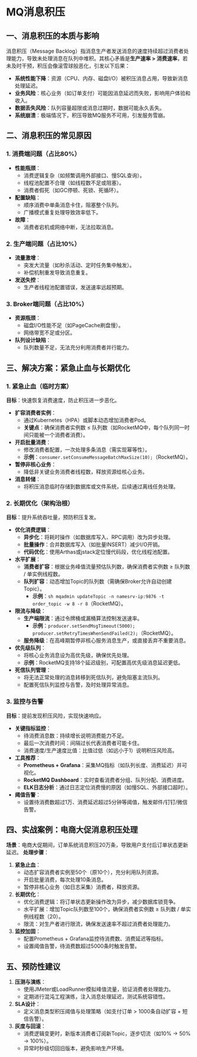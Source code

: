 # MQ消息积压

## 一、消息积压的本质与影响
消息积压（Message Backlog）指消息生产者发送消息的速度持续超过消费者处理能力，导致未处理消息在队列中堆积。其核心矛盾是**生产速率 > 消费速率**，若未及时干预，积压会像滚雪球般恶化，引发以下后果：
- **系统性能下降**：资源（CPU、内存、磁盘I/O）被积压消息占用，导致新消息处理延迟。
- **业务风险**：核心业务（如订单支付）可能因消息延迟而失败，影响用户体验和收入。
- **数据丢失风险**：队列容量超限或消息过期时，数据可能永久丢失。
- **系统崩溃**：极端情况下，积压导致MQ服务不可用，引发服务雪崩。

## 二、消息积压的常见原因
### 1. 消费端问题（占比80%）
- **性能瓶颈**：
    - 消费逻辑复杂（如频繁调用外部接口、慢SQL查询）。
    - 线程池配置不合理（如线程数不足或阻塞）。
    - 消费者假死（如GC停顿、死锁、死循环）。
- **配置缺陷**：
    - 顺序消费中单条消息卡住，阻塞整个队列。
    - 广播模式重复处理导致效率低下。
- **故障**：
    - 消费者宕机或网络中断，无法拉取消息。

### 2. 生产端问题（占比10%）
- **流量激增**：
    - 突发大流量（如秒杀活动、定时任务集中触发）。
    - 补偿机制重发导致消息重复。
- **发送失控**：
    - 生产者线程池配置错误，发送速率远超预期。

### 3. Broker端问题（占比10%）
- **资源瓶颈**：
    - 磁盘I/O性能不足（如PageCache刷盘慢）。
    - 网络带宽不足或分区。
- **队列设计缺陷**：
    - 队列数量不足，无法充分利用消费者并行能力。

## 三、解决方案：紧急止血与长期优化
### 1. 紧急止血（临时方案）
**目标**：快速恢复消费速度，防止积压进一步恶化。
- **扩容消费者实例**：
    - 通过Kubernetes（HPA）或脚本动态增加消费者Pod。
    - **关键点**：确保消费者实例数 ≤ 队列数（如RocketMQ中，每个队列同一时间只能被一个消费者消费）。
- **开启批量消费**：
    - 修改消费者配置，一次处理多条消息（需实现幂等性）。
    - **示例**：`consumer.setConsumeMessageBatchMaxSize(10);`（RocketMQ）。
- **暂停非核心业务**：
    - 降低非关键业务消费者线程数，释放资源给核心业务。
- **消息转储**：
    - 将积压消息临时存储到数据库或文件系统，后续通过离线任务处理。

### 2. 长期优化（架构治根）
**目标**：提升系统吞吐量，预防积压复发。
- **优化消费逻辑**：
    - **异步化**：将耗时操作（如数据库写入、RPC调用）改为异步处理。
    - **批量操作**：合并数据库写入（如批量INSERT）减少I/O开销。
    - **代码优化**：使用Arthas或jstack定位慢代码段，优化线程池配置。
- **水平扩展**：
    - **消费者扩容**：根据业务峰值流量预估队列数，确保消费者实例数 ≥ 队列数 / 单实例线程数。
    - **队列扩容**：动态增加Topic的队列数（需确保Broker允许自动创建Topic）。
        - **示例**：`sh mqadmin updateTopic -n namesrv-ip:9876 -t order_topic -w 8 -r 8`（RocketMQ）。
- **限流与降级**：
    - **生产端限流**：通过令牌桶或漏桶算法控制发送速率。
        - **示例**：`producer.setSendMsgTimeout(5000); producer.setRetryTimesWhenSendFailed(2);`（RocketMQ）。
    - **服务降级**：在高峰期暂停非核心服务消息生产，或直接丢弃不重要消息。
- **优先级队列**：
    - 将核心业务消息设为高优先级，确保优先处理。
    - **示例**：RocketMQ支持18个延迟级别，可配置高优先级消息延迟更低。
- **死信队列管理**：
    - 将无法正常处理的消息转移到死信队列，避免阻塞主流队列。
    - 配置死信队列监控与告警，及时处理异常消息。

### 3. 监控与告警
**目标**：提前发现积压风险，实现快速响应。
- **关键指标监控**：
    - 待消费消息数：持续增长说明消费能力不足。
    - 最后一次消费时间：间隔过长代表消费者可能卡住。
    - 消费速度/生产速度比值：比值过低（如远小于1）说明积压风险高。
- **工具推荐**：
    - **Prometheus + Grafana**：采集MQ指标（如队列长度、消费延迟）并可视化。
    - **RocketMQ Dashboard**：实时查看消费者分组、队列分配、消费进度。
    - **ELK日志分析**：通过日志定位消费慢的原因（如慢SQL、外部接口超时）。
- **阈值告警**：
    - 设置待消费数超过1万、消费延迟超过5分钟等阈值，触发邮件/钉钉/微信告警。

## 四、实战案例：电商大促消息积压处理
**场景**：电商大促期间，订单系统消息积压20万条，导致用户支付后订单状态更新延迟。
**处理步骤**：
1. **紧急止血**：
    - 动态扩容消费者实例至50个（原10个），充分利用队列资源。
    - 开启批量消费，每次处理10条消息。
    - 暂停非核心业务（如日志采集）消费者，释放资源。
2. **长期优化**：
    - 优化消费逻辑：将订单状态更新操作改为异步，减少数据库锁竞争。
    - 水平扩展：增加Topic队列数至100个，确保消费者实例数 ≥ 队列数 / 单实例线程数（20）。
    - 限流：对生产者进行限流，确保发送速率不超过消费者处理能力。
3. **监控加固**：
    - 配置Prometheus + Grafana监控待消费数、消费延迟等指标。
    - 设置阈值告警，待消费数超过5000条时触发告警。

## 五、预防性建议
1. **压测与演练**：
    - 使用JMeter或LoadRunner模拟峰值流量，验证消费者处理能力。
    - 定期进行混沌工程演练，注入消息处理延迟，测试系统容错性。
2. **SLA设计**：
    - 定义消息类型积压阈值与处理策略（如支付订单 > 1000条自动扩容 + 短信告警）。
3. **灰度与回滚**：
    - 消费逻辑变更时，新版本消费者订阅新Topic，逐步切流（如10% → 50% → 100%）。
    - 异常时秒级切回旧版本，避免影响生产环境。